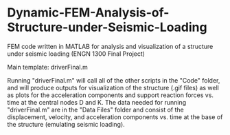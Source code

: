 # Dynamic-FEM-Analysis-of-Structure-under-Seismic-Loading
FEM code written in MATLAB for analysis and visualization of a structure under seismic loading (ENGN 1300 Final Project)

Main template: driverFinal.m 

Running "driverFinal.m" will call all of the other scripts in the "Code" folder, and will produce outputs for visualization of the structure (.gif files) as well as plots for the acceleration components and support reaction forces vs. time at the central nodes D and K. The data needed for running "driverFinal.m" are in the "Data Files" folder and consist of the displacement, velocity, and acceleration components vs. time at the base of the structure (emulating seismic loading). 
